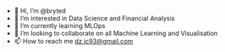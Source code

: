 - 👋 Hi, I’m @bryted
- 👀 I’m interested in Data Science and Financial Analysis
- 🌱 I’m currently learning MLOps
- 💞️ I’m looking to collaborate on all Machine Learning and Visualisation
- 📫 How to reach me dz.jc93@gmail.com

<!---
bryted/bryted is a ✨ special ✨ repository because its `README.md` (this file) appears on your GitHub profile.
You can click the Preview link to take a look at your changes.
--->
